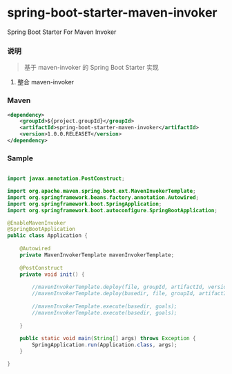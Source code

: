 # spring-boot-starter-maven-invoker
Spring Boot Starter For Maven Invoker

### 说明

 > 基于 maven-invoker 的 Spring Boot Starter 实现

1. 整合 maven-invoker

### Maven

``` xml
<dependency>
	<groupId>${project.groupId}</groupId>
	<artifactId>spring-boot-starter-maven-invoker</artifactId>
	<version>1.0.0.RELEASET</version>
</dependency>
```

### Sample

```java

import javax.annotation.PostConstruct;

import org.apache.maven.spring.boot.ext.MavenInvokerTemplate;
import org.springframework.beans.factory.annotation.Autowired;
import org.springframework.boot.SpringApplication;
import org.springframework.boot.autoconfigure.SpringBootApplication;

@EnableMavenInvoker
@SpringBootApplication
public class Application {
	
	@Autowired
	private MavenInvokerTemplate mavenInvokerTemplate;
	
	@PostConstruct
	private void init() {
		
		//mavenInvokerTemplate.deploy(file, groupId, artifactId, version, packaging, url, repositoryId);
		//mavenInvokerTemplate.deploy(basedir, file, groupId, artifactId, version, packaging, url, repositoryId);
		
		//mavenInvokerTemplate.execute(basedir, goals);
		//mavenInvokerTemplate.execute(basedir, goals);
		
	}
	
	public static void main(String[] args) throws Exception {
		SpringApplication.run(Application.class, args);
	}

}

```

